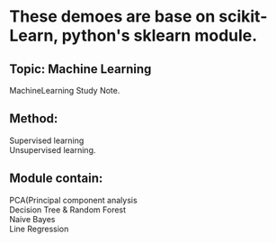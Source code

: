 # These demoes are base on scikit-Learn, python's sklearn module.  
## Topic: Machine Learning  
MachineLearning Study Note.  
## Method:
Supervised learning  
Unsupervised learning.    
## Module contain:  
PCA(Principal component analysis  
Decision Tree & Random Forest  
Naive Bayes  
Line Regression
